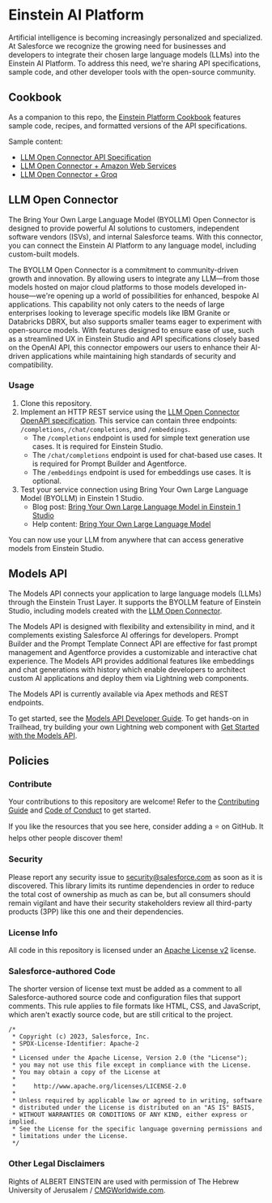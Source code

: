 # Einstein AI Platform

Artificial intelligence is becoming increasingly personalized and specialized. At Salesforce we recognize the growing need for businesses and developers to integrate their chosen large language models (LLMs) into the Einstein AI Platform. To address this need, we're sharing API specifications, sample code, and other developer tools with the open-source community.

## Cookbook

As a companion to this repo, the [Einstein Platform Cookbook](https://opensource.salesforce.com/einstein-platform/) features sample code, recipes, and formatted versions of the API specifications.

Sample content:

- [LLM Open Connector API Specification](https://opensource.salesforce.com/einstein-platform/docs/apis/llm-open-connector)
- [LLM Open Connector + Amazon Web Services](https://opensource.salesforce.com/einstein-platform/aws)
- [LLM Open Connector + Groq](https://opensource.salesforce.com/einstein-platform/groq)

## LLM Open Connector

The Bring Your Own Large Language Model (BYOLLM) Open Connector is designed to provide powerful AI solutions to customers, independent software vendors (ISVs), and internal Salesforce teams. With this connector, you can connect the Einstein AI Platform to any language model, including custom-built models.

The BYOLLM Open Connector is a commitment to community-driven growth and innovation. By allowing users to integrate any LLM—from those models hosted on major cloud platforms to those models developed in-house—we're opening up a world of possibilities for enhanced, bespoke AI applications. This capability not only caters to the needs of large enterprises looking to leverage specific models like IBM Granite or Databricks DBRX, but also supports smaller teams eager to experiment with open-source models. With features designed to ensure ease of use, such as a streamlined UX in Einstein Studio and API specifications closely based on the OpenAI API, this connector empowers our users to enhance their AI-driven applications while maintaining high standards of security and compatibility.

### Usage

1. Clone this repository.
2. Implement an HTTP REST service using the [LLM Open Connector OpenAPI specification](api-specs/llm-open-connector/llm-open-connector.yml). This service can contain three endpoints: `/completions`, `/chat/completions`, and `/embeddings`.
   - The `/completions` endpoint is used for simple text generation use cases. It is required for Einstein Studio.
   - The `/chat/completions` endpoint is used for chat-based use cases. It is required for Prompt Builder and Agentforce.
   - The `/embeddings` endpoint is used for embeddings use cases. It is optional.
3. Test your service connection using Bring Your Own Large Language Model (BYOLLM) in Einstein 1 Studio.
   - Blog post: [Bring Your Own Large Language Model in Einstein 1 Studio](https://developer.salesforce.com/blogs/2024/03/bring-your-own-large-language-model-in-einstein-1-studio)
   - Help content: [Bring Your Own Large Language Model](https://help.salesforce.com/s/articleView?id=sf.c360_a_ai_foundation_models.htm)

You can now use your LLM from anywhere that can access generative models from Einstein Studio.

## Models API

The Models API connects your application to large language models (LLMs) through the Einstein Trust Layer. It supports the BYOLLM feature of Einstein Studio, including models created with the [LLM Open Connector](#llm-open-connector).

The Models API is designed with flexibility and extensibility in mind, and it complements existing Salesforce AI offerings for developers. Prompt Builder and the Prompt Template Connect API are effective for fast prompt management and Agentforce provides a customizable and interactive chat experience. The Models API provides additional features like embeddings and chat generations with history which enable developers to architect custom AI applications and deploy them via Lightning web components.

The Models API is currently available via Apex methods and REST endpoints. 

To get started, see the [Models API Developer Guide](https://developer.salesforce.com/docs/einstein/genai/guide/models-api.html). To get hands-on in Trailhead, try building your own Lightning web component with [Get Started with the Models API](https://trailhead.salesforce.com/content/learn/modules/get-started-with-einstein-models-api).

## Policies

### Contribute

Your contributions to this repository are welcome! Refer to the [Contributing Guide](CONTRIBUTING.md) and [Code of Conduct](CODE_OF_CONDUCT.md) to get started.

If you like the resources that you see here, consider adding a ⭐ on GitHub. It helps other people discover them!

### Security

Please report any security issue to [security@salesforce.com](mailto:security@salesforce.com)
as soon as it is discovered. This library limits its runtime dependencies in
order to reduce the total cost of ownership as much as can be, but all consumers
should remain vigilant and have their security stakeholders review all third-party
products (3PP) like this one and their dependencies.

### License Info

All code in this repository is licensed under an [Apache License v2](LICENSE) license.

### Salesforce-authored Code

The shorter version of license text must be added as a comment to all Salesforce-authored source code and configuration files that support comments. This rule applies to file formats like HTML, CSS, and JavaScript, which aren't exactly source code, but are still critical to the project.

```
/*
 * Copyright (c) 2023, Salesforce, Inc.
 * SPDX-License-Identifier: Apache-2
 *
 * Licensed under the Apache License, Version 2.0 (the "License");
 * you may not use this file except in compliance with the License.
 * You may obtain a copy of the License at
 *
 *     http://www.apache.org/licenses/LICENSE-2.0
 *
 * Unless required by applicable law or agreed to in writing, software
 * distributed under the License is distributed on an "AS IS" BASIS,
 * WITHOUT WARRANTIES OR CONDITIONS OF ANY KIND, either express or implied.
 * See the License for the specific language governing permissions and
 * limitations under the License.
 */
```

### Other Legal Disclaimers

Rights of ALBERT EINSTEIN are used with permission of The Hebrew University of Jerusalem / [CMGWorldwide.com](http://cmgworldwide.com/).
